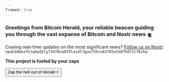 ```yaml
---
framed: true
---
```


### Greetings from Bitcoin Herald, your reliable beacon guiding you through the vast expanse of Bitcoin and Nostr news 🛸

Craving real-time updates on the most significant news? [Follow us on Nostr](https://snort.social/p/npub10eezfnlq4ad2lyf3478na8f5las4l7guuf55vs8378lwtk87hd7slf6zka): `npub10eezfnlq4ad2lyf3478na8f5las4l7guuf55vs8378lwtk87hd7slf6zka` 

**This project is fueled by your zaps**

<!DOCTYPE html>
<html lang="en">
<head>
<meta charset="UTF-8" />
<meta name="viewport" content="width=device-width, initial-scale=1.0" />
<meta http-equiv="X-UA-Compatible" content="ie=edge" />
<title>Bitcoin Herald</title>
</head>
<body>
<button
id="nostr-zap-target"
data-npub="npub10eezfnlq4ad2lyf3478na8f5las4l7guuf55vs8378lwtk87hd7slf6zka"
data-relays="wss://relay.damus.io,wss://relay.snort.social,wss://nostr.wine,wss://relay.nostr.band"
>
Zap the hell out of Herald ⚡️ 
